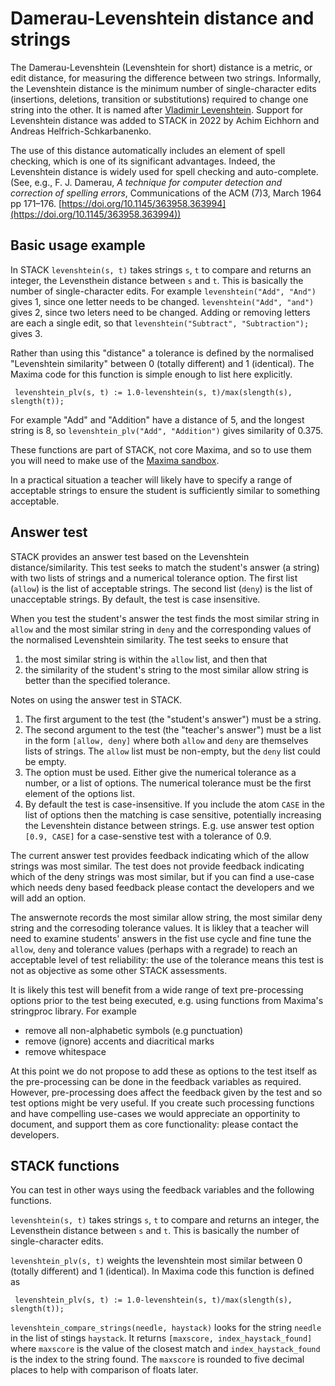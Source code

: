 # Damerau-Levenshtein distance and strings

The Damerau-Levenshtein (Levenshtein for short) distance is a metric, or edit distance, for measuring the difference between two strings. Informally, the Levenshtein distance is the minimum number of single-character edits (insertions, deletions, transition or substitutions) required to change one string into the other. It is named after [Vladimir Levenshtein](https://en.wikipedia.org/wiki/Levenshtein_distance).  Support for Levenshtein distance was added to STACK in 2022 by Achim Eichhorn and Andreas Helfrich-Schkarbanenko.

The use of this distance automatically includes an element of spell checking, which is one of its significant advantages.  Indeed, the Levenshtein distance is widely used for spell checking and auto-complete.
(See, e.g., F. J. Damerau, _A technique for computer detection and correction of spelling errors_, Communications of the ACM (7)3, March 1964 pp 171–176. [https://doi.org/10.1145/363958.363994](https://doi.org/10.1145/363958.363994))

## Basic usage example

In STACK `levenshtein(s, t)` takes strings `s`, `t` to compare and returns an integer, the Levensthein distance between `s` and `t`.  This is basically the number of single-character edits.  For example `levenshtein("Add", "And")` gives 1, since one letter needs to be changed. `levenshtein("Add", "and")` gives 2, since two leters need to be changed.  Adding or removing letters are each a single edit, so that `levenshtein("Subtract", "Subtraction");` gives 3.

Rather than using this "distance" a tolerance is defined by the normalised "Levenshtein similarity" between 0 (totally different) and 1 (identical).  The Maxima code for this function is simple enough to list here explicitly. 

     levenshtein_plv(s, t) := 1.0-levenshtein(s, t)/max(slength(s), slength(t));

For example "Add" and "Addition" have a distance of 5, and the longest string is 8, so `levenshtein_plv("Add", "Addition")` gives similarity of 0.375.

These functions are part of STACK, not core Maxima, and so to use them you will need to make use of the [Maxima sandbox](../CAS/STACK-Maxima_sandbox.md).

In a practical situation a teacher will likely have to specify a range of acceptable strings to ensure the student is sufficiently similar to something acceptable.

## Answer test

STACK provides an answer test based on the Levenshtein distance/similarity.  This test seeks to match the student's answer (a string) with two lists of strings and a numerical tolerance option. The first list (`allow`) is the list of acceptable strings.  The second list (`deny`) is the list of unacceptable strings.  By default, the test is case insensitive.

When you test the student's answer the test finds the most similar string in `allow` and the most similar string in `deny` and the corresponding values of the normalised Levenshtein similarity.  The test seeks to ensure that

1. the most similar string is within the `allow` list, and then that
2. the similarity of the student's string to the most similar allow string is better than the specified tolerance.

Notes on using the answer test in STACK.

1. The first argument to the test (the "student's answer") must be a string.
2. The second argument to the test (the "teacher's answer") must be a list in the form `[allow, deny]` where both `allow` and `deny` are themselves lists of strings.  The `allow` list must be non-empty, but the `deny` list could be empty.
3. The option must be used.  Either give the numerical tolerance as a number, or a list of options.  The numerical tolerance must be the first element of the options list.
4. By default the test is case-insensitive.  If you include the atom `CASE` in the list of options then the matching is case sensitive, potentially increasing the Levenshtein distance between strings.  E.g. use answer test option `[0.9, CASE]` for a case-senstive test with a tolerance of 0.9.

The current answer test provides feedback indicating which of the allow strings was most similar.  The test does not provide feedback indicating which of the deny strings was most similar, but if you can find a use-case which needs deny based feedback please contact the developers and we will add an option.

The answernote records the most similar allow string, the most similar deny string and the corresoding tolerance values.  It is likley that a teacher will need to examine students' answers in the fist use cycle and fine tune the `allow`, `deny` and tolerance values (perhaps with a regrade) to reach an acceptable level of test reliability: the use of the tolerance means this test is not as objective as some other STACK assessments.

It is likely this test will benefit from a wide range of text pre-processing options prior to the test being executed, e.g. using functions from Maxima's stringproc library.  For example

* remove all non-alphabetic symbols (e.g punctuation)
* remove (ignore) accents and diacritical marks
* remove whitespace

At this point we do not propose to add these as options to the test itself as the pre-processing can be done in the feedback variables as required.  However, pre-processing does affect the feedback given by the test and so test options might be very useful.  If you create such processing functions and have compelling use-cases we would appreciate an opportinity to document, and support them as core functionality: please contact the developers.

## STACK functions

You can test in other ways using the feedback variables and the following functions.

`levenshtein(s, t)` takes strings `s`, `t` to compare and returns an integer, the Levensthein distance between `s` and `t`.  This is basically the number of single-character edits.

`levenshtein_plv(s, t)` weights the levenshtein most similar between 0 (totally different) and 1 (identical).  In Maxima code this function is defined as

     levenshtein_plv(s, t) := 1.0-levenshtein(s, t)/max(slength(s), slength(t));

`levenshtein_compare_strings(needle, haystack)` looks for the string `needle` in the list of stings `haystack`.  It returns `[maxscore, index_haystack_found]` where `maxscore` is the value of the closest match and `index_haystack_found` is the index to the string found.  The `maxscore` is rounded to five decimal places to help with comparison of floats later.

